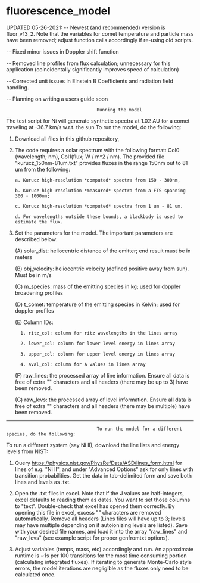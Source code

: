 # fluorescence_model

UPDATED 05-26-2021:
-- Newest (and recommended) version is fluor_v13_2. Note that the variables for comet temperature and particle mass have been removed; adjust function calls accordingly if re-using old scripts.

-- Fixed minor issues in Doppler shift function

-- Removed line profiles from flux calculation; unnecessary for this application (coincidentally significantly improves speed of calculation)

-- Corrected unit issues in Einstein B Coefficients and radiation field handling.

-- Planning on writing a users guide soon

                                      Running the model
The test script for Ni will generate synthetic spectra at 1.02 AU for a comet traveling at -36.7 km/s w.r.t. the sun
To run the model, do the following:

1. Download all files in this github repository,

2. The code requires a solar spectrum with the following format: Col0 (wavelength; nm), Col1(flux; W / m^2 / nm). The provided file "kurucz_150nm-81um.txt" provides fluxes in the range 150nm out to 81 um from the following:

       a. Kurucz high-resolution *computed* spectra from 150 - 300nm, 
  
       b. Kurucz high-resolution *measured* spectra from a FTS spanning 300 - 1000nm;
  
       c. Kurucz high-resolution *computed* spectra from 1 um - 81 um. 
  
       d. For wavelengths outside these bounds, a blackbody is used to estimate the flux. 
  
3. Set the parameters for the model. The important parameters are described below:

    (A) solar_dist: heliocentric distance of the emitter; end result must be in meters
  
    (B) obj_velocity: heliocentric velocity (defined positive away from sun). Must be in m/s
    
    (C) m_species: mass of the emitting species in kg; used for doppler broadening profiles
  
    (D) t_comet: temperature of the emitting species in Kelvin; used for doppler profiles
  
   (E) Column IDs: 
  
         1. ritz_col: column for ritz wavelengths in the lines array
      
         2. lower_col: column for lower level energy in lines array
      
         3. upper_col: column for upper level energy in lines array
      
         4. aval_col: column for A values in lines array
      
     (F) raw_lines: the processed array of line information. Ensure all data is free of extra "" characters and all headers (there may be up to 3) have been removed.
  
    (G) raw_levs: the processed array of level information. Ensure all data is free of extra "" characters and all headers (there may be multiple) have been removed. 
  

----
                                      To run the model for a different species, do the following:
To run a different system (say Ni II), download the line lists and energy levels from NIST:

1. Query https://physics.nist.gov/PhysRefData/ASD/lines_form.html for lines of e.g. "Ni II", and under "Advanced Options" ask for only lines with transition probabilities. Get the data in tab-delimited form and save both lines and levels as .txt.

2. Open the .txt files in excel. Note that if the J values are half-integers, excel defaults to reading them as dates. You want to set those columns to "text". Double-check that excel has opened them correctly. By opening this file in excel, excess "" characters are removed automatically. Remove all headers (Lines files will have up to 3; levels may have multiple depending on if autoionizing levels are listed). Save with your desired file names, and load it into the array "raw_lines" and "raw_levs" (see example script for proper genfromtxt options).

3. Adjust variables (temps, mass, etc) accordingly and run. An approximate runtime is ~1s per 100 transitions for the most time consuming portion (calculating integrated fluxes). If iterating to generate Monte-Carlo style errors, the model iterations are negligible as the fluxes only need to be calculated once.

